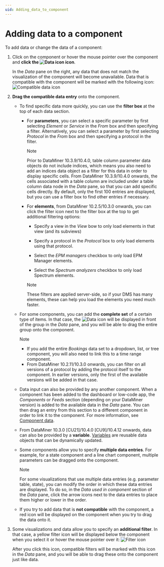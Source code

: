 ```yaml
---
uid: Adding_data_to_component
---
```


# Adding data to a component

To add data or change the data of a component:

1. Click on the component or hover the mouse pointer over the component and **click the ![Data icon](~/dataminer/images/dashboards_data.png) icon**.

   In the *Data* pane on the right, any data that does not match the visualization of the component will become unavailable. Data that is compatible with the component will be marked with the following icon: ![Compatible data icon](~/dataminer/images/NewRD_data.png)

1. **Drag the compatible data entry** onto the component.

   - To find specific data more quickly, you can use the **filter box** at the top of each data section.

     - For **parameters**, you can select a specific parameter by first selecting *Element* or *Service* in the *From* box and then specifying a filter. Alternatively, you can select a parameter by first selecting *Protocol* in the *From* box and then specifying a protocol in the filter.

       > [!NOTE]
       > Prior to DataMiner 10.3.9/10.4.0, table column parameter data objects do not include indices, which means you also need to add an indices data object as a filter for this data in order to display specific cells. From DataMiner 10.3.9/10.4.0 onwards, the cells associated with a table column are included under a table column data node in the *Data* pane, so that you can add specific cells directly. By default, only the first 100 entries are displayed, but you can use a filter box to find other entries if necessary.<!-- RN 36724 -->

     - For **elements**, from DataMiner 10.2.5/10.3.0 onwards, you can click the filter icon next to the filter box at the top to get additional filtering options:

       - Specify a view in the *View* bow to only load elements in that view (and its subviews)

       - Specify a protocol in the *Protocol* box to only load elements using that protocol.

       - Select the *EPM managers* checkbox to only load EPM Manager elements.

       - Select the *Spectrum analyzers* checkbox to only load Spectrum elements.

       > [!NOTE]
       > These filters are applied server-side, so if your DMS has many elements, these can help you load the elements you need much faster.

   - For some components, you can add the **complete set** of a certain type of items. In that case, the ![Data](~/dataminer/images/dashboards_data.png) icon will be displayed in front of the group in the *Data* pane, and you will be able to drag the entire group onto the component.

     > [!NOTE]
     >
     > - If you add the entire *Bookings* data set to a dropdown, list, or tree component, you will also need to link this to a time range component.
     > - From DataMiner 10.2.11/10.3.0 onwards, you can filter on all versions of a protocol by adding the protocol itself to the component. In earlier versions, only the first of the available versions will be added in that case.

   - Data input can also be provided by any another component. When a component has been added to the dashboard or low-code app, the *Components* or *Feeds* section (depending on your DataMiner version<!--RN 41141-->) is added to the available data in the *Data* pane. You can then drag an entry from this section to a different component in order to link it to the component. For more information, see [Component data](xref:Component_Data).

   - From DataMiner 10.3.0 [CU21]/10.4.0 [CU9]/10.4.12 onwards<!--RN 41039-->, data can also be provided by a **variable**. [Variables](xref:Variables) are reusable data objects that can be dynamically updated.

   - Some components allow you to specify **multiple data entries**. For example, for a state component and a line chart component, multiple parameters can be dragged onto the component.

     > [!NOTE]
     > For some visualizations that use multiple data entries (e.g. parameter table, state), you can modify the order in which these data entries are displayed. To do so, in the *Data used in component* section of the *Data* pane, click the arrow icons next to the data entries to place them higher or lower in the order.

   - If you try to add data that is **not compatible** with the component, a red icon will be displayed on the component when you try to drag the data onto it.

1. Some visualizations and data allow you to specify an **additional filter**. In that case, a yellow filter icon will be displayed below the component when you select it or hover the mouse pointer over it: ![Filter icon](~/dataminer/images/DashboardsX_filter.png)

   After you click this icon, compatible filters will be marked with this icon in the *Data* pane, and you will be able to drag these onto the component just like data.
